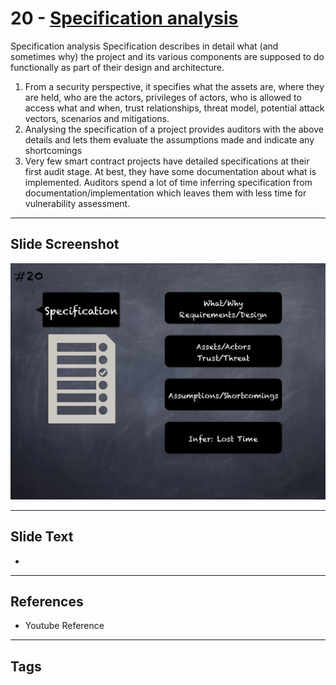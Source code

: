 
# 20 - [Specification analysis](./Specification%20analysis.md)

Specification analysis Specification describes in detail what (and sometimes why) the project and its various components are supposed to do functionally as part of their design and architecture. 


1.  From a security perspective, it specifies what the assets are, where they are held, who are the actors, privileges of actors, who is allowed to access what and when, trust relationships, threat model, potential attack vectors, scenarios and mitigations. 
2.  Analysing the specification of a project provides auditors with the above details and lets them evaluate the assumptions made and indicate any shortcomings
3.  Very few smart contract projects have detailed specifications at their first audit stage. At best, they have some documentation about what is implemented. Auditors spend a lot of time inferring specification from documentation/implementation which leaves them with less time for vulnerability assessment.


___
## Slide Screenshot
![020.png](../../images/6.Audit%20Techniques%20and%20Tools%20101/020.png)
___
## Slide Text
- 
___
## References
- Youtube Reference
___
## Tags
